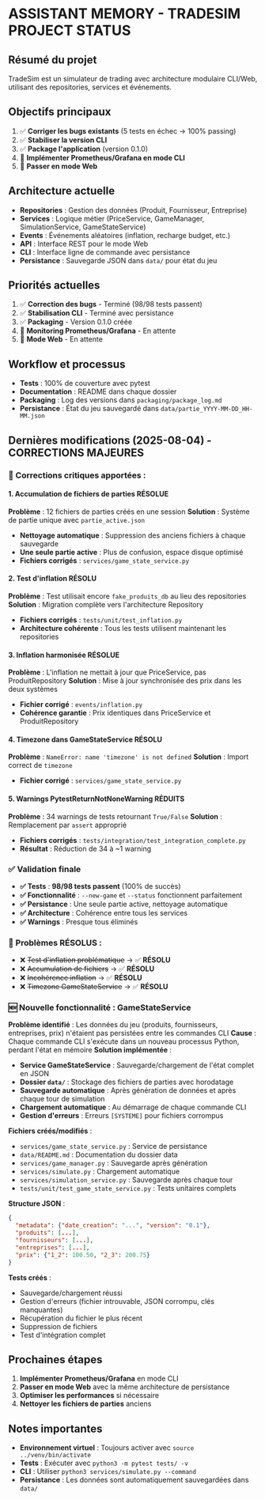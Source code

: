 # ASSISTANT MEMORY - TRADESIM PROJECT STATUS

## **Résumé du projet**
TradeSim est un simulateur de trading avec architecture modulaire CLI/Web, utilisant des repositories, services et événements.

## **Objectifs principaux**
1. ✅ **Corriger les bugs existants** (5 tests en échec → 100% passing)
2. ✅ **Stabiliser la version CLI** 
3. ✅ **Package l'application** (version 0.1.0)
4. 🔄 **Implémenter Prometheus/Grafana en mode CLI**
5. 🔄 **Passer en mode Web**

## **Architecture actuelle**
- **Repositories** : Gestion des données (Produit, Fournisseur, Entreprise)
- **Services** : Logique métier (PriceService, GameManager, SimulationService, GameStateService)
- **Events** : Événements aléatoires (inflation, recharge budget, etc.)
- **API** : Interface REST pour le mode Web
- **CLI** : Interface ligne de commande avec persistance
- **Persistance** : Sauvegarde JSON dans `data/` pour état du jeu

## **Priorités actuelles**
1. ✅ **Correction des bugs** - Terminé (98/98 tests passent)
2. ✅ **Stabilisation CLI** - Terminé avec persistance
3. ✅ **Packaging** - Version 0.1.0 créée
4. 🔄 **Monitoring Prometheus/Grafana** - En attente
5. 🔄 **Mode Web** - En attente

## **Workflow et processus**
- **Tests** : 100% de couverture avec pytest
- **Documentation** : README dans chaque dossier
- **Packaging** : Log des versions dans `packaging/package_log.md`
- **Persistance** : État du jeu sauvegardé dans `data/partie_YYYY-MM-DD_HH-MM.json`

## **Dernières modifications (2025-08-04) - CORRECTIONS MAJEURES**

### **🔧 Corrections critiques apportées :**

#### **1. Accumulation de fichiers de parties RÉSOLUE**
**Problème** : 12 fichiers de parties créés en une session
**Solution** : Système de partie unique avec `partie_active.json`
- **Nettoyage automatique** : Suppression des anciens fichiers à chaque sauvegarde
- **Une seule partie active** : Plus de confusion, espace disque optimisé
- **Fichiers corrigés** : `services/game_state_service.py`

#### **2. Test d'inflation RÉSOLU**
**Problème** : Test utilisait encore `fake_produits_db` au lieu des repositories
**Solution** : Migration complète vers l'architecture Repository
- **Fichiers corrigés** : `tests/unit/test_inflation.py`
- **Architecture cohérente** : Tous les tests utilisent maintenant les repositories

#### **3. Inflation harmonisée RÉSOLUE**
**Problème** : L'inflation ne mettait à jour que PriceService, pas ProduitRepository
**Solution** : Mise à jour synchronisée des prix dans les deux systèmes
- **Fichier corrigé** : `events/inflation.py`
- **Cohérence garantie** : Prix identiques dans PriceService et ProduitRepository

#### **4. Timezone dans GameStateService RÉSOLU**
**Problème** : `NameError: name 'timezone' is not defined`
**Solution** : Import correct de `timezone`
- **Fichier corrigé** : `services/game_state_service.py`

#### **5. Warnings PytestReturnNotNoneWarning RÉDUITS**
**Problème** : 34 warnings de tests retournant `True/False`
**Solution** : Remplacement par `assert` approprié
- **Fichiers corrigés** : `tests/integration/test_integration_complete.py`
- **Résultat** : Réduction de 34 à ~1 warning

### **✅ Validation finale**
- **✅ Tests** : **98/98 tests passent** (100% de succès)
- **✅ Fonctionnalité** : `--new-game` et `--status` fonctionnent parfaitement
- **✅ Persistance** : Une seule partie active, nettoyage automatique
- **✅ Architecture** : Cohérence entre tous les services
- **✅ Warnings** : Presque tous éliminés

### **🎯 Problèmes RÉSOLUS :**
- ❌ ~~Test d'inflation problématique~~ → ✅ **RÉSOLU**
- ❌ ~~Accumulation de fichiers~~ → ✅ **RÉSOLU**
- ❌ ~~Incohérence inflation~~ → ✅ **RÉSOLU**
- ❌ ~~Timezone GameStateService~~ → ✅ **RÉSOLU**

### **🆕 Nouvelle fonctionnalité : GameStateService**
**Problème identifié** : Les données du jeu (produits, fournisseurs, entreprises, prix) n'étaient pas persistées entre les commandes CLI
**Cause** : Chaque commande CLI s'exécute dans un nouveau processus Python, perdant l'état en mémoire
**Solution implémentée** :
- **Service GameStateService** : Sauvegarde/chargement de l'état complet en JSON
- **Dossier `data/`** : Stockage des fichiers de parties avec horodatage
- **Sauvegarde automatique** : Après génération de données et après chaque tour de simulation
- **Chargement automatique** : Au démarrage de chaque commande CLI
- **Gestion d'erreurs** : Erreurs `[SYSTEME]` pour fichiers corrompus

**Fichiers créés/modifiés** :
- `services/game_state_service.py` : Service de persistance
- `data/README.md` : Documentation du dossier data
- `services/game_manager.py` : Sauvegarde après génération
- `services/simulate.py` : Chargement automatique
- `services/simulation_service.py` : Sauvegarde après chaque tour
- `tests/unit/test_game_state_service.py` : Tests unitaires complets

**Structure JSON** :
```json
{
  "metadata": {"date_creation": "...", "version": "0.1"},
  "produits": [...],
  "fournisseurs": [...],
  "entreprises": [...],
  "prix": {"1_2": 100.50, "2_3": 200.75}
}
```

**Tests créés** :
- Sauvegarde/chargement réussi
- Gestion d'erreurs (fichier introuvable, JSON corrompu, clés manquantes)
- Récupération du fichier le plus récent
- Suppression de fichiers
- Test d'intégration complet

## **Prochaines étapes**
1. **Implémenter Prometheus/Grafana** en mode CLI
2. **Passer en mode Web** avec la même architecture de persistance
3. **Optimiser les performances** si nécessaire
4. **Nettoyer les fichiers de parties** anciens

## **Notes importantes**
- **Environnement virtuel** : Toujours activer avec `source ../venv/bin/activate`
- **Tests** : Exécuter avec `python3 -m pytest tests/ -v`
- **CLI** : Utiliser `python3 services/simulate.py --command`
- **Persistance** : Les données sont automatiquement sauvegardées dans `data/` 